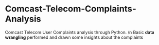 # Comcast-Telecom-Complaints-Analysis
Comcast Telecom User Complaints analysis through Python. 
/n Basic **data wrangling** performed and drawn some insights about the complaints

